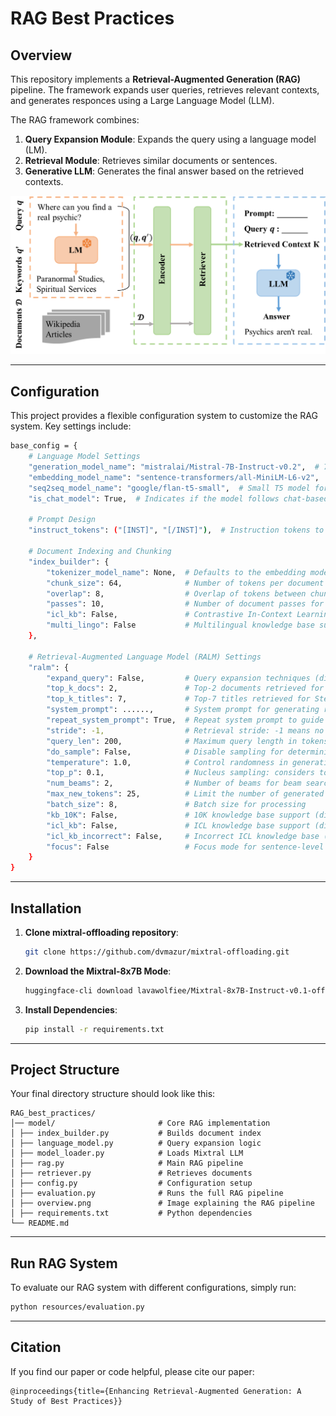 # RAG Best Practices

## Overview
This repository implements a **Retrieval-Augmented Generation (RAG)** pipeline. The framework expands user queries, retrieves relevant contexts, and generates responces using a Large Language Model (LLM).

The RAG framework combines:
1. **Query Expansion Module**: Expands the query using a language model (LM).
2. **Retrieval Module**: Retrieves similar documents or sentences.
3. **Generative LLM**: Generates the final answer based on the retrieved contexts.

![RAG Framework Overview](rag-diagram.png)

---
## Configuration
This project provides a flexible configuration system to customize the RAG system. Key settings include:
```bash
base_config = {
    # Language Model Settings
    "generation_model_name": "mistralai/Mistral-7B-Instruct-v0.2",  # 7B-parameter instruction-tuned LLM
    "embedding_model_name": "sentence-transformers/all-MiniLM-L6-v2",  # Model for document embeddings
    "seq2seq_model_name": "google/flan-t5-small",  # Small T5 model for query expansion
    "is_chat_model": True,  # Indicates if the model follows chat-based input/output

    # Prompt Design
    "instruct_tokens": ("[INST]", "[/INST]"),  # Instruction tokens to guide the LLM

    # Document Indexing and Chunking
    "index_builder": {
        "tokenizer_model_name": None,  # Defaults to the embedding model tokenizer
        "chunk_size": 64,              # Number of tokens per document chunk
        "overlap": 8,                  # Overlap of tokens between chunks for context continuity
        "passes": 10,                  # Number of document passes for indexing
        "icl_kb": False,               # Contrastive In-Context Learning knowledge base (disabled)
        "multi_lingo": False           # Multilingual knowledge base support (disabled)
    },

    # Retrieval-Augmented Language Model (RALM) Settings
    "ralm": {
        "expand_query": False,         # Query expansion techniques (disabled)
        "top_k_docs": 2,               # Top-2 documents retrieved for relevance
        "top_k_titles": 7,             # Top-7 titles retrieved for Step 1 retrieval
        "system_prompt": ......,       # System prompt for generating responses
        "repeat_system_prompt": True,  # Repeat system prompt to guide generation
        "stride": -1,                  # Retrieval stride: -1 means no fixed stride
        "query_len": 200,              # Maximum query length in tokens
        "do_sample": False,            # Disable sampling for deterministic outputs
        "temperature": 1.0,            # Control randomness in generation
        "top_p": 0.1,                  # Nucleus sampling: considers tokens in top-10% probability mass
        "num_beams": 2,                # Number of beams for beam search
        "max_new_tokens": 25,          # Limit the number of generated tokens
        "batch_size": 8,               # Batch size for processing
        "kb_10K": False,               # 10K knowledge base support (disabled)
        "icl_kb": False,               # ICL knowledge base support (disabled)
        "icl_kb_incorrect": False,     # Incorrect ICL knowledge base (disabled)
        "focus": False                 # Focus mode for sentence-level retrieval (disabled)
    }
}

```

---
## Installation
1. **Clone mixtral-offloading repository**:
   ```bash
   git clone https://github.com/dvmazur/mixtral-offloading.git
   ```
2. **Download the Mixtral-8x7B Mode**:
    ```bash
    huggingface-cli download lavawolfiee/Mixtral-8x7B-Instruct-v0.1-offloading-demo --quiet --local-dir Mixtral-8x7B-Instruct-v0.1-offloading-demo
    ```
3. **Install Dependencies**:
    ```bash
    pip install -r requirements.txt
    ```
---

## Project Structure
Your final directory structure should look like this:
```
RAG_best_practices/ 
│── model/                       # Core RAG implementation 
│ ├── index_builder.py           # Builds document index 
│ ├── language_model.py          # Query expansion logic 
│ ├── model_loader.py            # Loads Mixtral LLM 
│ ├── rag.py                     # Main RAG pipeline 
│ ├── retriever.py               # Retrieves documents 
│ ├── config.py                  # Configuration setup 
│ ├── evaluation.py              # Runs the full RAG pipeline 
│ ├── overview.png               # Image explaining the RAG pipeline 
│ ├── requirements.txt           # Python dependencies 
└── README.md 
```
---

## Run RAG System 
To evaluate our RAG system with different configurations, simply run:

```bash
python resources/evaluation.py
```
---

## Citation
If you find our paper or code helpful, please cite our paper:
```
@inproceedings{title={Enhancing Retrieval-Augmented Generation: A Study of Best Practices}}
```